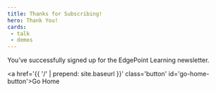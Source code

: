 ```yaml
---
title: Thanks for Subscribing!
hero: Thank You!
cards:
 - talk
 - demos
---
```

You’ve successfully signed up for the EdgePoint Learning newsletter.

<a href='{{ '/' | prepend: site.baseurl }}' class='button' id='go-home-button'>Go Home</a>
